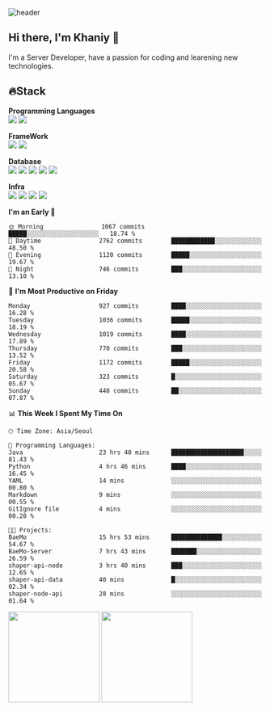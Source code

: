 ![header](https://capsule-render.vercel.app/api?type=soft&text=Welcome!&color=auto&height=200&section=header&fontSize=70)

## Hi there, I'm Khaniy 👋
I'm a Server Developer, have a passion for coding and learening new technologies.
<!-- <br> 📫 Email : kangh1596@gmail.com 
<br> 📝 Blog  : khan03.tistory.com/
<br> <img src="https://img.shields.io/badge/Email-222222?style=for-the-badge&logo=Gmail&logoColor=white">
<br> <img src="https://img.shields.io/badge/Blog -222222?style=for-the-badge&logo=Tistory&logoColor=white">
[hank0302's Blog](https://khan03.tistory.com/)
-->
## 🔥Stack 

**Programming Languages** <br>
 <img src="https://img.shields.io/badge/JAVA-E6522C?style=for-the-badge&logo=Java&logoColor=white">
 <img src="https://img.shields.io/badge/Python-3776AB?style=for-the-badge&logo=python&logoColor=white">

**FrameWork** <br>
<img src="https://img.shields.io/badge/SpringBoot-6DB33F?style=for-the-badge&logo=SpringBoot&logoColor=white">
<img src="https://img.shields.io/badge/FastAPI-009688?style=for-the-badge&logo=FastAPI&logoColor=white">

**Database** <br>
<img src="https://img.shields.io/badge/MySQL-4479A1?style=for-the-badge&logo=MySQL&logoColor=white">
<img src="https://img.shields.io/badge/MariaDB-003545?style=for-the-badge&logo=MariaDB&logoColor=white">
<img src="https://img.shields.io/badge/MongoDB-47A248?style=for-the-badge&logo=MongoDB&logoColor=white">
<img src="https://img.shields.io/badge/Redis-DC382D?style=for-the-badge&logo=Redis&logoColor=white">
<img src="https://img.shields.io/badge/PostgreSQL-4169E1?style=for-the-badge&logo=PostgreSQL&logoColor=white">

**Infra** <br>
<img src="https://img.shields.io/badge/Docker-2496ED?style=for-the-badge&logo=Docker&logoColor=white">
<img src="https://img.shields.io/badge/Kubernetes-326CE5?style=for-the-badge&logo=Kubernetes&logoColor=white">
<img src="https://img.shields.io/badge/Prometheus-E6522C?style=for-the-badge&logo=prometheus&logoColor=white">
<img src="https://img.shields.io/badge/Grafana-F46800?style=for-the-badge&logo=grafana&logoColor=white">

<!--START_SECTION:waka-->
**I'm an Early 🐤** 

```text
🌞 Morning                1067 commits        █████░░░░░░░░░░░░░░░░░░░░   18.74 % 
🌆 Daytime                2762 commits        ████████████░░░░░░░░░░░░░   48.50 % 
🌃 Evening                1120 commits        █████░░░░░░░░░░░░░░░░░░░░   19.67 % 
🌙 Night                  746 commits         ███░░░░░░░░░░░░░░░░░░░░░░   13.10 % 
```
📅 **I'm Most Productive on Friday** 

```text
Monday                   927 commits         ████░░░░░░░░░░░░░░░░░░░░░   16.28 % 
Tuesday                  1036 commits        █████░░░░░░░░░░░░░░░░░░░░   18.19 % 
Wednesday                1019 commits        ████░░░░░░░░░░░░░░░░░░░░░   17.89 % 
Thursday                 770 commits         ███░░░░░░░░░░░░░░░░░░░░░░   13.52 % 
Friday                   1172 commits        █████░░░░░░░░░░░░░░░░░░░░   20.58 % 
Saturday                 323 commits         █░░░░░░░░░░░░░░░░░░░░░░░░   05.67 % 
Sunday                   448 commits         ██░░░░░░░░░░░░░░░░░░░░░░░   07.87 % 
```


📊 **This Week I Spent My Time On** 

```text
🕑︎ Time Zone: Asia/Seoul

💬 Programming Languages: 
Java                     23 hrs 40 mins      ████████████████████░░░░░   81.43 % 
Python                   4 hrs 46 mins       ████░░░░░░░░░░░░░░░░░░░░░   16.45 % 
YAML                     14 mins             ░░░░░░░░░░░░░░░░░░░░░░░░░   00.80 % 
Markdown                 9 mins              ░░░░░░░░░░░░░░░░░░░░░░░░░   00.55 % 
GitIgnore file           4 mins              ░░░░░░░░░░░░░░░░░░░░░░░░░   00.28 % 

🐱‍💻 Projects: 
BaeMo                    15 hrs 53 mins      ██████████████░░░░░░░░░░░   54.67 % 
BaeMo-Server             7 hrs 43 mins       ███████░░░░░░░░░░░░░░░░░░   26.59 % 
shaper-api-node          3 hrs 40 mins       ███░░░░░░░░░░░░░░░░░░░░░░   12.65 % 
shaper-api-data          40 mins             █░░░░░░░░░░░░░░░░░░░░░░░░   02.34 % 
shaper-node-api          28 mins             ░░░░░░░░░░░░░░░░░░░░░░░░░   01.64 % 
```


<!--END_SECTION:waka-->
<p>
  <img height="180em" src="https://github-readme-stats-khaniys-projects.vercel.app/api?username=khaniy&show_icons=true&include_all_commits=true&theme=dracula">
  <img height="180em" src="https://github-readme-stats-khaniys-projects.vercel.app/api/top-langs?username=khaniy&layout=compact&theme=dracula">
</p>

